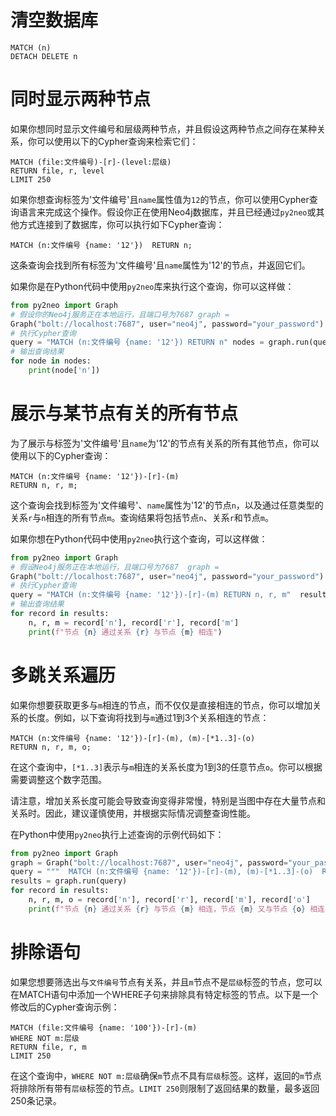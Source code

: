 # 清空数据库
```cypher
MATCH (n)
DETACH DELETE n
```
# 同时显示两种节点
如果你想同时显示文件编号和层级两种节点，并且假设这两种节点之间存在某种关系，你可以使用以下的Cypher查询来检索它们：
```cypher
MATCH (file:文件编号)-[r]-(level:层级)  
RETURN file, r, level  
LIMIT 250
```
如果你想查询标签为'文件编号'且`name`属性值为`12`的节点，你可以使用Cypher查询语言来完成这个操作。假设你正在使用Neo4j数据库，并且已经通过`py2neo`或其他方式连接到了数据库，你可以执行如下Cypher查询：

```cypher
MATCH (n:文件编号 {name: '12'})  RETURN n;
```

这条查询会找到所有标签为'文件编号'且`name`属性为'12'的节点，并返回它们。

如果你是在Python代码中使用`py2neo`库来执行这个查询，你可以这样做：

```python
from py2neo import Graph 
# 假设你的Neo4j服务正在本地运行，且端口号为7687 graph = 
Graph("bolt://localhost:7687", user="neo4j", password="your_password") 
# 执行Cypher查询 
query = "MATCH (n:文件编号 {name: '12'}) RETURN n" nodes = graph.run(query).data() 
# 输出查询结果 
for node in nodes: 
	print(node['n'])
```
# 展示与某节点有关的所有节点
为了展示与标签为'文件编号'且`name`为'12'的节点有关系的所有其他节点，你可以使用以下的Cypher查询：

```cypher
MATCH (n:文件编号 {name: '12'})-[r]-(m)  
RETURN n, r, m;
```

这个查询会找到标签为'文件编号'、`name`属性为'12'的节点`n`，以及通过任意类型的关系`r`与`n`相连的所有节点`m`。查询结果将包括节点`n`、关系`r`和节点`m`。

如果你想在Python代码中使用`py2neo`执行这个查询，可以这样做：

```python
from py2neo import Graph    
# 假设Neo4j服务正在本地运行，且端口号为7687  graph = 
Graph("bolt://localhost:7687", user="neo4j", password="your_password")    
# 执行Cypher查询  
query = "MATCH (n:文件编号 {name: '12'})-[r]-(m) RETURN n, r, m"  results = graph.run(query)    
# 输出查询结果  
for record in results:      
	n, r, m = record['n'], record['r'], record['m']      
	print(f"节点 {n} 通过关系 {r} 与节点 {m} 相连")
```
# 多跳关系遍历
如果你想要获取更多与`m`相连的节点，而不仅仅是直接相连的节点，你可以增加关系的长度。例如，以下查询将找到与`m`通过1到3个关系相连的节点：

```cypher
MATCH (n:文件编号 {name: '12'})-[r]-(m), (m)-[*1..3]-(o)  
RETURN n, r, m, o;
```

在这个查询中，`[*1..3]`表示与`m`相连的关系长度为1到3的任意节点`o`。你可以根据需要调整这个数字范围。

请注意，增加关系长度可能会导致查询变得非常慢，特别是当图中存在大量节点和关系时。因此，建议谨慎使用，并根据实际情况调整查询性能。

在Python中使用`py2neo`执行上述查询的示例代码如下：

```python
from py2neo import Graph    
graph = Graph("bolt://localhost:7687", user="neo4j", password="your_password")    
query = """  MATCH (n:文件编号 {name: '12'})-[r]-(m), (m)-[*1..3]-(o)  RETURN n, r, m, o  """  
results = graph.run(query)    
for record in results:      
	n, r, m, o = record['n'], record['r'], record['m'], record['o'] 
	print(f"节点 {n} 通过关系 {r} 与节点 {m} 相连，节点 {m} 又与节点 {o} 相连")
```
# 排除语句
如果您想要筛选出与`文件编号`节点有关系，并且`m`节点不是`层级`标签的节点，您可以在MATCH语句中添加一个WHERE子句来排除具有特定标签的节点。以下是一个修改后的Cypher查询示例：

```cypher
MATCH (file:文件编号 {name: '100'})-[r]-(m)  
WHERE NOT m:层级  
RETURN file, r, m  
LIMIT 250
```

在这个查询中，`WHERE NOT m:层级`确保`m`节点不具有`层级`标签。这样，返回的`m`节点将排除所有带有`层级`标签的节点。`LIMIT 250`则限制了返回结果的数量，最多返回250条记录。